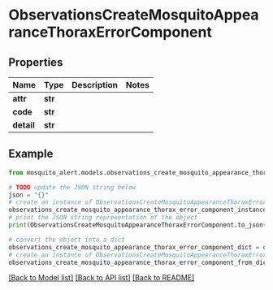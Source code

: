 # ObservationsCreateMosquitoAppearanceThoraxErrorComponent


## Properties

Name | Type | Description | Notes
------------ | ------------- | ------------- | -------------
**attr** | **str** |  | 
**code** | **str** |  | 
**detail** | **str** |  | 

## Example

```python
from mosquito_alert.models.observations_create_mosquito_appearance_thorax_error_component import ObservationsCreateMosquitoAppearanceThoraxErrorComponent

# TODO update the JSON string below
json = "{}"
# create an instance of ObservationsCreateMosquitoAppearanceThoraxErrorComponent from a JSON string
observations_create_mosquito_appearance_thorax_error_component_instance = ObservationsCreateMosquitoAppearanceThoraxErrorComponent.from_json(json)
# print the JSON string representation of the object
print(ObservationsCreateMosquitoAppearanceThoraxErrorComponent.to_json())

# convert the object into a dict
observations_create_mosquito_appearance_thorax_error_component_dict = observations_create_mosquito_appearance_thorax_error_component_instance.to_dict()
# create an instance of ObservationsCreateMosquitoAppearanceThoraxErrorComponent from a dict
observations_create_mosquito_appearance_thorax_error_component_from_dict = ObservationsCreateMosquitoAppearanceThoraxErrorComponent.from_dict(observations_create_mosquito_appearance_thorax_error_component_dict)
```
[[Back to Model list]](../README.md#documentation-for-models) [[Back to API list]](../README.md#documentation-for-api-endpoints) [[Back to README]](../README.md)


